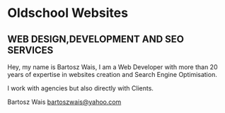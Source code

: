 # Oldschool Websites
## WEB DESIGN,DEVELOPMENT AND SEO SERVICES

Hey, my name is Bartosz Wais, I am a Web Developer with more than 20 years of 
expertise in websites creation and Search Engine Optimisation. 

I work with agencies but also directly with Clients.

Bartosz Wais bartoszwais@yahoo.com
